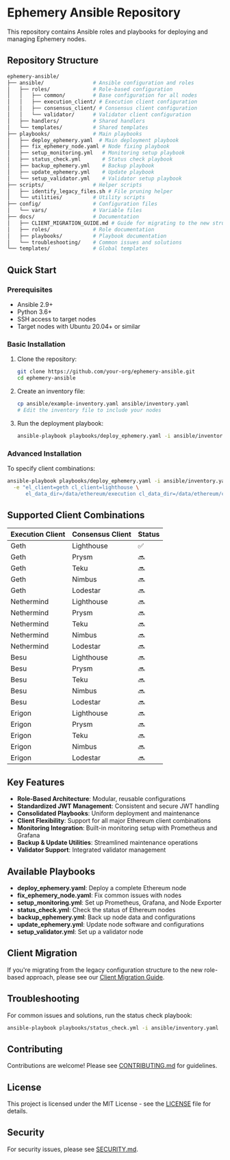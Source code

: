# Ephemery Ansible Repository

This repository contains Ansible roles and playbooks for deploying and managing Ephemery nodes.

## Repository Structure

```bash
ephemery-ansible/
├── ansible/                # Ansible configuration and roles
│   ├── roles/              # Role-based configuration
│   │   ├── common/         # Base configuration for all nodes
│   │   ├── execution_client/ # Execution client configuration
│   │   ├── consensus_client/ # Consensus client configuration
│   │   └── validator/      # Validator client configuration
│   ├── handlers/           # Shared handlers
│   └── templates/          # Shared templates
├── playbooks/              # Main playbooks
│   ├── deploy_ephemery.yaml  # Main deployment playbook
│   ├── fix_ephemery_node.yaml # Node fixing playbook
│   ├── setup_monitoring.yml   # Monitoring setup playbook
│   ├── status_check.yml       # Status check playbook
│   ├── backup_ephemery.yml    # Backup playbook
│   ├── update_ephemery.yml    # Update playbook
│   └── setup_validator.yml    # Validator setup playbook
├── scripts/                # Helper scripts
│   ├── identify_legacy_files.sh # File pruning helper
│   └── utilities/          # Utility scripts
├── config/                 # Configuration files
│   └── vars/               # Variable files
├── docs/                   # Documentation
│   ├── CLIENT_MIGRATION_GUIDE.md # Guide for migrating to the new structure
│   ├── roles/              # Role documentation
│   ├── playbooks/          # Playbook documentation
│   └── troubleshooting/    # Common issues and solutions
└── templates/              # Global templates
```

## Quick Start

### Prerequisites

- Ansible 2.9+
- Python 3.6+
- SSH access to target nodes
- Target nodes with Ubuntu 20.04+ or similar

### Basic Installation

1. Clone the repository:

   ```bash
   git clone https://github.com/your-org/ephemery-ansible.git
   cd ephemery-ansible
   ```

2. Create an inventory file:

   ```bash
   cp ansible/example-inventory.yaml ansible/inventory.yaml
   # Edit the inventory file to include your nodes
   ```

3. Run the deployment playbook:

   ```bash
   ansible-playbook playbooks/deploy_ephemery.yaml -i ansible/inventory.yaml
   ```

### Advanced Installation

To specify client combinations:

```bash
ansible-playbook playbooks/deploy_ephemery.yaml -i ansible/inventory.yaml \
  -e "el_client=geth cl_client=lighthouse \
      el_data_dir=/data/ethereum/execution cl_data_dir=/data/ethereum/consensus"
```

## Supported Client Combinations

| Execution Client | Consensus Client | Status |
|------------------|------------------|--------|
| Geth             | Lighthouse       | ✅     |
| Geth             | Prysm            | 🔜     |
| Geth             | Teku             | 🔜     |
| Geth             | Nimbus           | 🔜     |
| Geth             | Lodestar         | 🔜     |
| Nethermind       | Lighthouse       | 🔜     |
| Nethermind       | Prysm            | 🔜     |
| Nethermind       | Teku             | 🔜     |
| Nethermind       | Nimbus           | 🔜     |
| Nethermind       | Lodestar         | 🔜     |
| Besu             | Lighthouse       | 🔜     |
| Besu             | Prysm            | 🔜     |
| Besu             | Teku             | 🔜     |
| Besu             | Nimbus           | 🔜     |
| Besu             | Lodestar         | 🔜     |
| Erigon           | Lighthouse       | 🔜     |
| Erigon           | Prysm            | 🔜     |
| Erigon           | Teku             | 🔜     |
| Erigon           | Nimbus           | 🔜     |
| Erigon           | Lodestar         | 🔜     |

## Key Features

- **Role-Based Architecture**: Modular, reusable configurations
- **Standardized JWT Management**: Consistent and secure JWT handling
- **Consolidated Playbooks**: Uniform deployment and maintenance
- **Client Flexibility**: Support for all major Ethereum client combinations
- **Monitoring Integration**: Built-in monitoring setup with Prometheus and Grafana
- **Backup & Update Utilities**: Streamlined maintenance operations
- **Validator Support**: Integrated validator management

## Available Playbooks

- **deploy_ephemery.yaml**: Deploy a complete Ethereum node
- **fix_ephemery_node.yaml**: Fix common issues with nodes
- **setup_monitoring.yml**: Set up Prometheus, Grafana, and Node Exporter
- **status_check.yml**: Check the status of Ethereum nodes
- **backup_ephemery.yml**: Back up node data and configurations
- **update_ephemery.yml**: Update node software and configurations
- **setup_validator.yml**: Set up a validator node

## Client Migration

If you're migrating from the legacy configuration structure to the new role-based approach, please see our [Client Migration Guide](./docs/CLIENT_MIGRATION_GUIDE.md).

## Troubleshooting

For common issues and solutions, run the status check playbook:

```bash
ansible-playbook playbooks/status_check.yml -i ansible/inventory.yaml
```

## Contributing

Contributions are welcome! Please see [CONTRIBUTING.md](./CONTRIBUTING.md) for guidelines.

## License

This project is licensed under the MIT License - see the [LICENSE](./LICENSE) file for details.

## Security

For security issues, please see [SECURITY.md](./SECURITY.md).
